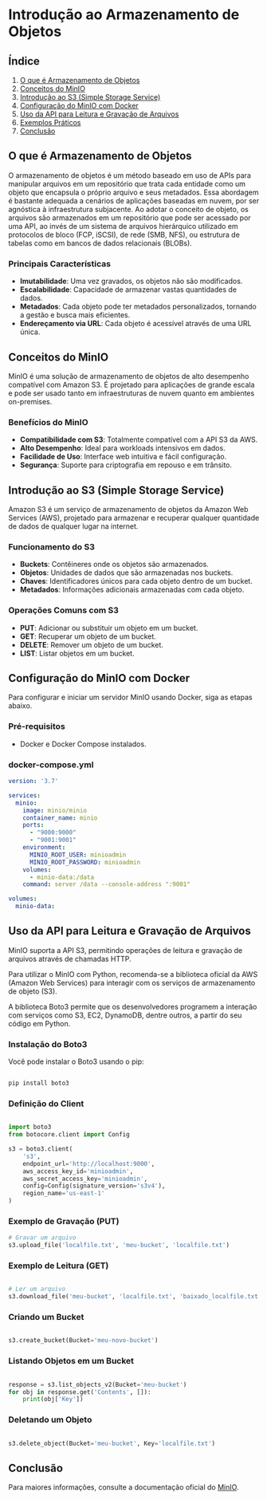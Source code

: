 # Introdução ao Armazenamento de Objetos

## Índice
1. [O que é Armazenamento de Objetos](#o-que-é-armazenamento-de-objetos)
2. [Conceitos do MinIO](#conceitos-do-minio)
3. [Introdução ao S3 (Simple Storage Service)](#introdução-ao-s3-simple-storage-service)
4. [Configuração do MinIO com Docker](#configuração-do-minio-com-docker)
5. [Uso da API para Leitura e Gravação de Arquivos](#uso-da-api-para-leitura-e-gravação-de-arquivos)
6. [Exemplos Práticos](#exemplos-práticos)
7. [Conclusão](#conclusão)

## O que é Armazenamento de Objetos

O armazenamento de objetos é um método baseado em uso de APIs para manipular arquivos em um repositório que trata cada entidade como um objeto que encapsula o próprio arquivo e seus metadados. Essa abordagem é bastante adequada a cenários de aplicações baseadas em nuvem, por ser agnóstica à infraestrutura subjacente. Ao adotar o conceito de objeto, os arquivos são armazenados em um repositório que pode ser acessado por uma API, ao invés de um sistema de arquivos hierárquico utilizado em protocolos de bloco (FCP, iSCSI), de rede (SMB, NFS), ou estrutura de tabelas como em bancos de dados relacionais (BLOBs).

### Principais Características
- **Imutabilidade**: Uma vez gravados, os objetos não são modificados.
- **Escalabilidade**: Capacidade de armazenar vastas quantidades de dados.
- **Metadados**: Cada objeto pode ter metadados personalizados, tornando a gestão e busca mais eficientes.
- **Endereçamento via URL**: Cada objeto é acessível através de uma URL única.

## Conceitos do MinIO

MinIO é uma solução de armazenamento de objetos de alto desempenho compatível com Amazon S3. É projetado para aplicações de grande escala e pode ser usado tanto em infraestruturas de nuvem quanto em ambientes on-premises.

### Benefícios do MinIO
- **Compatibilidade com S3**: Totalmente compatível com a API S3 da AWS.
- **Alto Desempenho**: Ideal para workloads intensivos em dados.
- **Facilidade de Uso**: Interface web intuitiva e fácil configuração.
- **Segurança**: Suporte para criptografia em repouso e em trânsito.

## Introdução ao S3 (Simple Storage Service)

Amazon S3 é um serviço de armazenamento de objetos da Amazon Web Services (AWS), projetado para armazenar e recuperar qualquer quantidade de dados de qualquer lugar na internet.

### Funcionamento do S3
- **Buckets**: Contêineres onde os objetos são armazenados.
- **Objetos**: Unidades de dados que são armazenadas nos buckets.
- **Chaves**: Identificadores únicos para cada objeto dentro de um bucket.
- **Metadados**: Informações adicionais armazenadas com cada objeto.

### Operações Comuns com S3
- **PUT**: Adicionar ou substituir um objeto em um bucket.
- **GET**: Recuperar um objeto de um bucket.
- **DELETE**: Remover um objeto de um bucket.
- **LIST**: Listar objetos em um bucket.

## Configuração do MinIO com Docker

Para configurar e iniciar um servidor MinIO usando Docker, siga as etapas abaixo.

### Pré-requisitos
- Docker e Docker Compose instalados.

### docker-compose.yml

```yaml
version: '3.7'

services:
  minio:
    image: minio/minio
    container_name: minio
    ports:
      - "9000:9000"
      - "9001:9001"
    environment:
      MINIO_ROOT_USER: minioadmin
      MINIO_ROOT_PASSWORD: minioadmin
    volumes:
      - minio-data:/data
    command: server /data --console-address ":9001"

volumes:
  minio-data:
```

## Uso da API para Leitura e Gravação de Arquivos

MinIO suporta a API S3, permitindo operações de leitura e gravação de arquivos através de chamadas HTTP.

Para utilizar o MinIO com Python, recomenda-se a biblioteca oficial da AWS (Amazon Web Services) para interagir com os serviços de armazenamento de objeto (S3). 

A biblioteca Boto3 permite que os desenvolvedores programem a interação com serviços como S3, EC2, DynamoDB, dentre outros, a partir do seu código em Python.

### Instalação do Boto3

Você pode instalar o Boto3 usando o pip:  

```python

pip install boto3

```

<!--
```python

```
-->
### Definição do Client

```python

import boto3
from botocore.client import Config

s3 = boto3.client(
    's3',
    endpoint_url='http://localhost:9000',
    aws_access_key_id='minioadmin',
    aws_secret_access_key='minioadmin',
    config=Config(signature_version='s3v4'),
    region_name='us-east-1'
)
```

### Exemplo de Gravação (PUT)

```python
# Gravar um arquivo
s3.upload_file('localfile.txt', 'meu-bucket', 'localfile.txt')
```

### Exemplo de Leitura (GET)

```python

# Ler um arquivo
s3.download_file('meu-bucket', 'localfile.txt', 'baixado_localfile.txt')

```

### Criando um Bucket

```python

s3.create_bucket(Bucket='meu-novo-bucket')

```

### Listando Objetos em um Bucket

```python

response = s3.list_objects_v2(Bucket='meu-bucket')
for obj in response.get('Contents', []):
    print(obj['Key'])


```

### Deletando um Objeto

```python

s3.delete_object(Bucket='meu-bucket', Key='localfile.txt')

```

## Conclusão

Para maiores informações, consulte a documentação oficial do [MinIO](https://min.io/docs/).